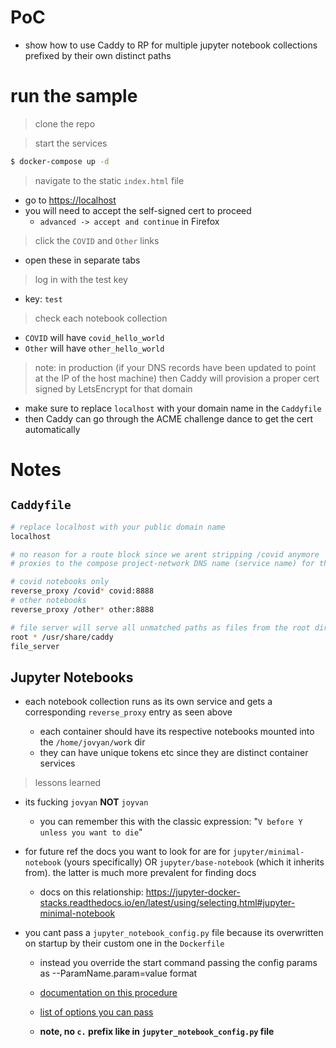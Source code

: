 # PoC

- show how to use Caddy to RP for multiple jupyter notebook collections prefixed by their own distinct paths

# run the sample

> clone the repo

> start the services

```sh
$ docker-compose up -d
```

> navigate to the static `index.html` file

- go to [https://localhost](https://localhost)
- you will need to accept the self-signed cert to proceed
  - `advanced -> accept and continue` in Firefox

> click the `COVID` and `Other` links

- open these in separate tabs

> log in with the test key

- key: `test`

> check each notebook collection

- `COVID` will have `covid_hello_world`
- `Other` will have `other_hello_world`

> note: in production (if your DNS records have been updated to point at the IP of the host machine) then Caddy will provision a proper cert signed by LetsEncrypt for that domain

- make sure to replace `localhost` with your domain name in the `Caddyfile`
- then Caddy can go through the ACME challenge dance to get the cert automatically

# Notes

## `Caddyfile`

```sh
# replace localhost with your public domain name
localhost

# no reason for a route block since we arent stripping /covid anymore
# proxies to the compose project-network DNS name (service name) for the service on its listening port

# covid notebooks only
reverse_proxy /covid* covid:8888
# other notebooks
reverse_proxy /other* other:8888

# file server will serve all unmatched paths as files from the root dir that you mounted as a volume
root * /usr/share/caddy
file_server
```

## Jupyter Notebooks

- each notebook collection runs as its own service and gets a corresponding `reverse_proxy` entry as seen above

  - each container should have its respective notebooks mounted into the `/home/jovyan/work` dir
  - they can have unique tokens etc since they are distinct container services

> lessons learned

- its fucking `jovyan` **NOT** `joyvan`
  - you can remember this with the classic expression: "`V before Y unless you want to die`"
- for future ref the docs you want to look for are for `jupyter/minimal-notebook` (yours specifically) OR `jupyter/base-notebook` (which it inherits from). the latter is much more prevalent for finding docs
  - docs on this relationship: https://jupyter-docker-stacks.readthedocs.io/en/latest/using/selecting.html#jupyter-minimal-notebook
- you cant pass a `jupyter_notebook_config.py` file because its overwritten on startup by their custom one in the `Dockerfile`

  - instead you override the start command passing the config params as --ParamName.param=value format
  - [documentation on this procedure](https://jupyter-docker-stacks.readthedocs.io/en/latest/using/common.html#notebook-options)

  - [list of options you can pass](https://jupyter-notebook.readthedocs.io/en/stable/config.html)
  - **note, no `c.` prefix like in `jupyter_notebook_config.py` file**
